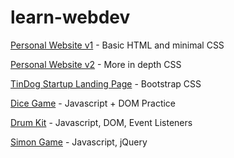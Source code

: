 # learn-webdev
[Personal Website v1](https://theharrychen.github.io/learn-webdev/personal-site-v1/) - Basic HTML and minimal CSS

[Personal Website v2](https://theharrychen.github.io/learn-webdev/personal-site-v2/) - More in depth CSS

[TinDog Startup Landing Page](https://theharrychen.github.io/learn-webdev/tindog/) - Bootstrap CSS

[Dice Game](https://theharrychen.github.io/learn-webdev/dice-game/) - Javascript + DOM Practice

[Drum Kit](https://theharrychen.github.io/learn-webdev/drum-kit/) - Javascript, DOM, Event Listeners

[Simon Game](https://theharrychen.github.io/learn-webdev/simon-game/) - Javascript, jQuery
